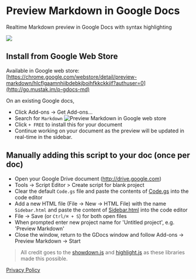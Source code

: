 # Preview Markdown in Google Docs
Realtime Markdown preview in Google Docs with syntax highlighting

![](https://i.stack.imgur.com/MwYM5.png)

## Install from Google Web Store
Available in Google web store:
[https://chrome.google.com/webstore/detail/preview-markdown/hlcflgaamnhiibdebkjbojhfkkckkjif?authuser=0](http://go.mustak.im/p-gdocs-md)

On an existing Google docs, 
* Click Add-ons -> Get Add-ons...
* Search for `Markdown`
![Preview Markdown in Google web store](http://i.imgur.com/yew4DTp.png)
* Click `+ FREE` to install this for your document
* Continue working on your document as the preview will be updated in real-time in the sidebar.


## Manually adding this script to your doc (once per doc)
* Open your Google Drive document (http://drive.google.com)
* Tools -> Script Editor > Create script for blank project
* Clear the default `Code.gs` file and paste the contents of [Code.gs](Code.gs) into the code editor
* Add a new HTML file (File -> New -> HTML File) with the name `Sidebar.html` and paste the content of [Sidebar.html](Sidebar.html) into the code editor
* File -> Save (or `Ctrl/⌘ + S`) for both open files
* When prompted enter new project name for 'Untitled project', e.g. 'Preview Markdown'
* Close the window, return to the GDocs window and follow Add-ons -> Preview Markdown -> Start

> All credit goes to the [showdown.js](https://github.com/showdownjs/showdown) and [highlight.js](https://github.com/isagalaev/highlight.js) as these libraries made this possible.

[Privacy Policy](PRIVACY.md)
